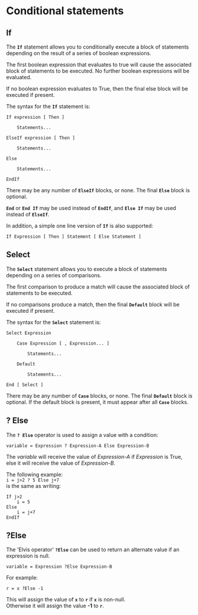 # Conditional statements

## If

The **`If`** statement allows you to conditionally execute a block of statements depending on the result of a series of boolean expressions.

The first boolean expression that evaluates to true will cause the associated block of statements to be executed. No further boolean expressions will be evaluated.

If no boolean expression evaluates to True, then the final else block will be executed if present.

The syntax for the **`If`** statement is:

```
If expression [ Then ]

    Statements...

ElseIf expression [ Then ]

    Statements...

Else

    Statements...

EndIf
```

There may be any number of **`ElseIf`** blocks, or none. The final **`Else`** block is optional.

**`End`** or **`End If`** may be used instead of **`EndIf`**, and **`Else If`** may be used instead of **`ElseIf`**.

In addition, a simple one line version of **`If`** is also supported:

```
If Expression [ Then ] Statement [ Else Statement ]
```

## Select

The **`Select`** statement allows you to execute a block of statements depending on a series of comparisons.

The first comparison to produce a match will cause the associated block of statements to be executed.

If no comparisons produce a match, then the final **`Default`** block will be executed if present.

The syntax for the **`Select`** statement is:

```
Select Expression

    Case Expression [ , Expression... ]

        Statements...

    Default

        Statements...

End [ Select ]
```

There may be any number of **`Case`** blocks, or none. The final **`Default`** block is optional.
 If the default block is present, it must appear after all **`Case`** blocks.

## ? Else

The **`? Else`** operator is used to assign a value with a condition:

`variable = Expression ? Expression-A Else Expression-B`

The _variable_ will receive the value of _Expression-A_ if _Expression_ is True, else it will receive the value of _Expression-B_.

The following example:<br>
`i = j>2 ? 5 Else j+7`<br>
is the same as writing:
```monkey
If j>2
    i = 5
Else
    i = j+7
EndIf
```

## ?Else

The 'Elvis operator' **`?Else`** can be used to return an alternate value if an expression is null.

`variable = Expression ?Else Expression-B`

For example:

`r = x ?Else -1`

This will assign the value of **`x`** to **`r`** if **`x`** is non-null.<br>Otherwise it will assign the value **-1** to **`r`**.
